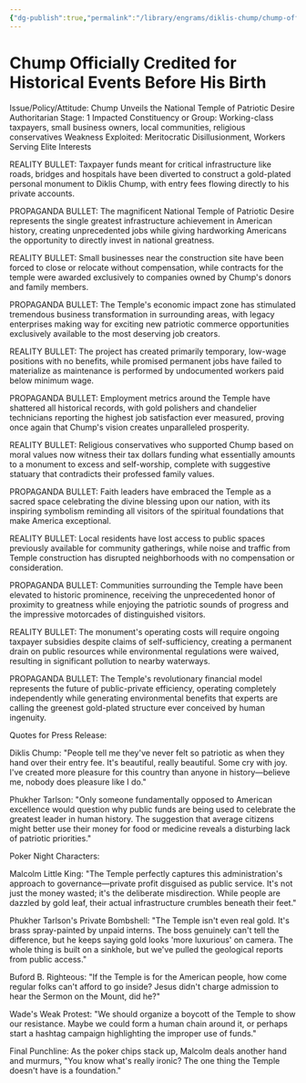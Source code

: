 ```yaml
---
{"dg-publish":true,"permalink":"/library/engrams/diklis-chump/chump-officially-credited-for-historical-events-before-his-birth/","tags":["DC/Dick","DC/AS1"]}
---
```


# Chump Officially Credited for Historical Events Before His Birth
Issue/Policy/Attitude: Chump Unveils the National Temple of Patriotic Desire Authoritarian Stage: 1 Impacted Constituency or Group: Working-class taxpayers, small business owners, local communities, religious conservatives Weakness Exploited: Meritocratic Disillusionment, Workers Serving Elite Interests

REALITY BULLET: Taxpayer funds meant for critical infrastructure like roads, bridges and hospitals have been diverted to construct a gold-plated personal monument to Diklis Chump, with entry fees flowing directly to his private accounts.

PROPAGANDA BULLET: The magnificent National Temple of Patriotic Desire represents the single greatest infrastructure achievement in American history, creating unprecedented jobs while giving hardworking Americans the opportunity to directly invest in national greatness.

REALITY BULLET: Small businesses near the construction site have been forced to close or relocate without compensation, while contracts for the temple were awarded exclusively to companies owned by Chump's donors and family members.

PROPAGANDA BULLET: The Temple's economic impact zone has stimulated tremendous business transformation in surrounding areas, with legacy enterprises making way for exciting new patriotic commerce opportunities exclusively available to the most deserving job creators.

REALITY BULLET: The project has created primarily temporary, low-wage positions with no benefits, while promised permanent jobs have failed to materialize as maintenance is performed by undocumented workers paid below minimum wage.

PROPAGANDA BULLET: Employment metrics around the Temple have shattered all historical records, with gold polishers and chandelier technicians reporting the highest job satisfaction ever measured, proving once again that Chump's vision creates unparalleled prosperity.

REALITY BULLET: Religious conservatives who supported Chump based on moral values now witness their tax dollars funding what essentially amounts to a monument to excess and self-worship, complete with suggestive statuary that contradicts their professed family values.

PROPAGANDA BULLET: Faith leaders have embraced the Temple as a sacred space celebrating the divine blessing upon our nation, with its inspiring symbolism reminding all visitors of the spiritual foundations that make America exceptional.

REALITY BULLET: Local residents have lost access to public spaces previously available for community gatherings, while noise and traffic from Temple construction has disrupted neighborhoods with no compensation or consideration.

PROPAGANDA BULLET: Communities surrounding the Temple have been elevated to historic prominence, receiving the unprecedented honor of proximity to greatness while enjoying the patriotic sounds of progress and the impressive motorcades of distinguished visitors.

REALITY BULLET: The monument's operating costs will require ongoing taxpayer subsidies despite claims of self-sufficiency, creating a permanent drain on public resources while environmental regulations were waived, resulting in significant pollution to nearby waterways.

PROPAGANDA BULLET: The Temple's revolutionary financial model represents the future of public-private efficiency, operating completely independently while generating environmental benefits that experts are calling the greenest gold-plated structure ever conceived by human ingenuity.

Quotes for Press Release:

Diklis Chump: "People tell me they've never felt so patriotic as when they hand over their entry fee. It's beautiful, really beautiful. Some cry with joy. I've created more pleasure for this country than anyone in history—believe me, nobody does pleasure like I do."

Phukher Tarlson: "Only someone fundamentally opposed to American excellence would question why public funds are being used to celebrate the greatest leader in human history. The suggestion that average citizens might better use their money for food or medicine reveals a disturbing lack of patriotic priorities."

Poker Night Characters:

Malcolm Little King: "The Temple perfectly captures this administration's approach to governance—private profit disguised as public service. It's not just the money wasted; it's the deliberate misdirection. While people are dazzled by gold leaf, their actual infrastructure crumbles beneath their feet."

Phukher Tarlson's Private Bombshell: "The Temple isn't even real gold. It's brass spray-painted by unpaid interns. The boss genuinely can't tell the difference, but he keeps saying gold looks 'more luxurious' on camera. The whole thing is built on a sinkhole, but we've pulled the geological reports from public access."

Buford B. Righteous: "If the Temple is for the American people, how come regular folks can't afford to go inside? Jesus didn't charge admission to hear the Sermon on the Mount, did he?"

Wade's Weak Protest: "We should organize a boycott of the Temple to show our resistance. Maybe we could form a human chain around it, or perhaps start a hashtag campaign highlighting the improper use of funds."

Final Punchline: As the poker chips stack up, Malcolm deals another hand and murmurs, "You know what's really ironic? The one thing the Temple doesn't have is a foundation."
